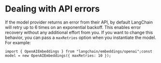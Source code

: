 Dealing with API errors
=======================

If the model provider returns an error from their API, by default LangChain will retry up to 6 times on an exponential backoff. This enables error recovery without any additional effort from you. If you want to change this behavior, you can pass a `maxRetries` option when you instantiate the model. For example:

    import { OpenAIEmbeddings } from "langchain/embeddings/openai";const model = new OpenAIEmbeddings({ maxRetries: 10 });